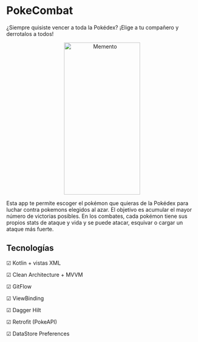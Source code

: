 # PokeCombat

¿Siempre quisiste vencer a toda la Pokédex? ¡Elige a tu compañero y derrotalos a todos!
<p align="center">
  <img src="https://github.com/jdccMobile/PokeCombat/blob/master/images/pokecombat.gif" width="200" height="400" alt="Memento"></a>
</p>

Esta app te permite escoger el pokémon que quieras de la Pokédex para luchar contra pokemons elegidos al azar. 
El objetivo es acumular el mayor número de victorias posibles. En los combates, cada pokémon tiene sus propios stats de ataque y vida y
se puede atacar, esquivar o cargar un ataque más fuerte.

## Tecnologías
<p>☑ Kotlin + vistas XML</p>
<p>☑ Clean Architecture + MVVM</p>
<p>☑ GitFlow</p>
<p>☑ ViewBinding</p>
<p>☑ Dagger Hilt</p>
<p>☑ Retrofit (PokeAPI)</p>
<p>☑ DataStore Preferences</p>
